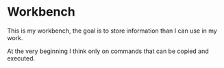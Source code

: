 # Workbench

This is my workbench, the goal is to store information than I can use in my work. 

At the very beginning I think only on commands that can be copied and executed.